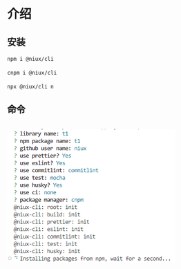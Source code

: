 # 介绍

## 安装

```shell
npm i @niux/cli

cnpm i @niux/cli

npx @niux/cli n
```

## 命令

```

```

![](.\images\Snipaste_2023-03-24_07-53-46.png)
